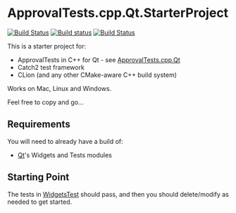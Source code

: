 <a id="top"></a>

# ApprovalTests.cpp.Qt.StarterProject

[![Build Status](https://travis-ci.com/approvals/ApprovalTests.cpp.Qt.StarterProject.svg?branch=master)](https://travis-ci.com/approvals/ApprovalTests.cpp.Qt.StarterProject/builds) 
[![Build status](https://ci.appveyor.com/api/projects/status/tpitsul9axlv93uk/branch/master?svg=true)](https://ci.appveyor.com/project/isidore/approvaltests-cpp-qt-starterproject/branch/master) 
[![Build Status](https://github.com/approvals/ApprovalTests.cpp.Qt.StarterProject/workflows/build/badge.svg?branch=master)](https://github.com/approvals/ApprovalTests.cpp.Qt.StarterProject/actions?query=branch%3Amaster) 

This is a starter project for:

* ApprovalTests in C++ for Qt - see [ApprovalTests.cpp.Qt](https://github.com/approvals/ApprovalTests.cpp.Qt)
* Catch2 test framework
* CLion (and any other CMake-aware C++ build system)
<!-- * Visual Studio 2017 (`visual-studio-2017\StarterProject.sln`) -->

Works on Mac, Linux and Windows.

Feel free to copy and go...

## Requirements

You will need to already have a build of:

* [Qt](https://www.qt.io)'s Widgets and Tests modules

## Starting Point

The tests in [WidgetsTest](https://github.com/approvals/ApprovalTests.cpp.Qt.StarterProject/blob/master/tests/WidgetsTest.cpp) should pass, and then you should delete/modify as needed to get started.

<!--

Notes:

* For more information, see the [ApprovalTests.cpp.Qt User Guide](https://github.com/approvals/ApprovalTests.cpp.Qt/blob/master/doc/README.md#top)
* You will need a Diff tool.
* Suggestions: 
    * Mac: [DiffMerge](https://sourcegear.com/diffmerge/)
    * Windows: [WinMerge](winmerge.org/)
    * Linux: [meld](http://meldmerge.org/)
-->
